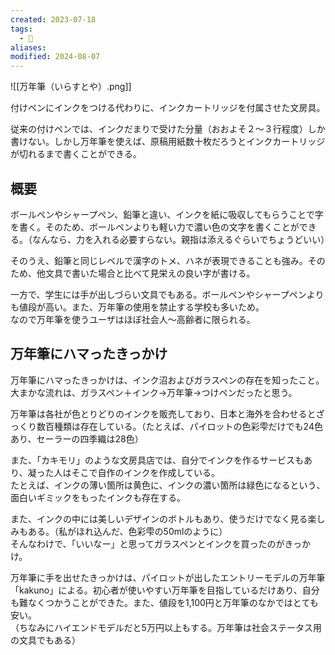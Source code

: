 ```yaml
---
created: 2023-07-18
tags:
  - 📝
aliases: 
modified: 2024-08-07
---
```

![[万年筆（いらすとや）.png]]

付けペンにインクをつける代わりに、インクカートリッジを付属させた文房具。

従来の付けペンでは、インクだまりで受けた分量（おおよそ２～３行程度）しか書けない。しかし万年筆を使えば、原稿用紙数十枚だろうとインクカートリッジが切れるまで書くことができる。

## 概要
ボールペンやシャープペン、鉛筆と違い、インクを紙に吸収してもらうことで字を書く。そのため、ボールペンよりも軽い力で濃い色の文字を書くことができる。（なんなら、力を入れる必要すらない。親指は添えるぐらいでちょうどいい）

そのうえ、鉛筆と同じレベルで漢字のトメ、ハネが表現できることも強み。そのため、他文具で書いた場合と比べて見栄えの良い字が書ける。

一方で、学生には手が出しづらい文具でもある。ボールペンやシャープペンよりも値段が高い。また、万年筆の使用を禁止する学校も多いため。  
なので万年筆を使うユーザはほぼ社会人～高齢者に限られる。

## 万年筆にハマったきっかけ
万年筆にハマったきっかけは、インク沼およびガラスペンの存在を知ったこと。大まかな流れは、ガラスペン＋インク→万年筆→つけペンだったと思う。

万年筆は各社が色とりどりのインクを販売しており、日本と海外を合わせるとざっくり数百種類は存在している。（たとえば、パイロットの色彩雫だけでも24色あり、セーラーの四季織は28色）

また、「カキモリ」のような文房具店では、自分でインクを作るサービスもあり、凝った人はそこで自作のインクを作成している。  
たとえば、インクの薄い箇所は黄色に、インクの濃い箇所は緑色になるという、面白いギミックをもったインクも存在する。

また、インクの中には美しいデザインのボトルもあり、使うだけでなく見る楽しみもある。（私がほれ込んだ、色彩雫の50mlのように）  
そんなわけで、「いいなー」と思ってガラスペンとインクを買ったのがきっかけ。

万年筆に手を出せたきっかけは、パイロットが出したエントリーモデルの万年筆「kakuno」による。初心者が使いやすい万年筆を目指しているだけあり、自分も難なくつかうことができた。また、値段を1,100円と万年筆のなかではとても安い。  
（ちなみにハイエンドモデルだと5万円以上もする。万年筆は社会ステータス用の文具でもある）